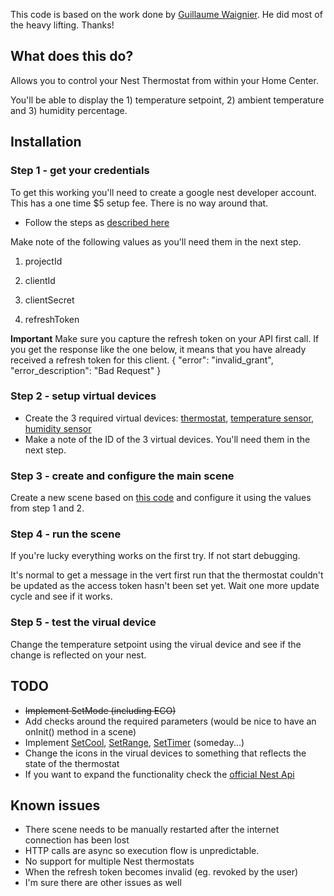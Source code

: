 This code is based on the work done by [Guillaume Waignier](https://github.com/GuillaumeWaignier/fibaro/tree/master/quickApp/NestThermostat). He did most of the heavy lifting. Thanks!

## What does this do?
Allows you to control your Nest Thermostat from within your Home Center.

You'll be able to display the 1) temperature setpoint, 2) ambient temperature and 3) humidity percentage.

## Installation
### Step 1 - get your credentials

To get this working you'll need to create a google nest developer account. This has a one time $5 setup fee. There is no way around that.

* Follow the steps as [described here](https://github.com/GuillaumeWaignier/fibaro/tree/master/quickApp/NestThermostat)

Make note of the following values as you'll need them in the next step.

1. projectId

1. clientId

1. clientSecret

1. refreshToken

**Important** 
Make sure you capture the refresh token on your API first call. If you get the response like the one below, it means that you have already received a refresh token for this client.
{
  "error": "invalid_grant",
  "error_description": "Bad Request"
} 

### Step 2 - setup virtual devices

* Create the 3 required virtual devices: [thermostat](https://github.com/marcfon/fibaro-nest-bridge/blob/main/Nest_-_Thermostat.vfib), [temperature sensor](https://github.com/marcfon/fibaro-nest-bridge/blob/main/Nest_-_Temperature.vfib), [humidity sensor](https://github.com/marcfon/fibaro-nest-bridge/blob/main/Nest_-_Humidity.vfib)
* Make a note of the ID of the 3 virtual devices. You'll need them in the next step.

### Step 3 - create and configure the main scene

Create a new scene based on [this code](https://github.com/marcfon/fibaro-nest-bridge/blob/main/fibaro-nest-bridge.lua) and configure it using the values from step 1 and 2.

### Step 4 - run the scene

If you're lucky everything works on the first try. If not start debugging.

It's normal to get a message in the vert first run that the thermostat couldn't be updated as the access token hasn't been set yet. Wait one more update cycle and see if it works.

### Step 5 - test the virual device
Change the temperature setpoint using the virual device and see if the change is reflected on your nest.

## TODO
* ~~Implement SetMode (including ECO)~~
* Add checks around the required parameters (would be nice to have an onInit() method in a scene)
* Implement [SetCool](https://developers.google.com/nest/device-access/traits/device/thermostat-temperature-setpoint#setcool), [SetRange](https://developers.google.com/nest/device-access/traits/device/thermostat-temperature-setpoint#setrange), [SetTimer](https://developers.google.com/nest/device-access/api/thermostat#turn_the_fan_on_or_off) (someday...)
* Change the icons in the virual devices to something that reflects the state of the thermostat
* If you want to expand the functionality check the [official Nest Api](https://developers.google.com/nest/device-access/api/thermostat)

## Known issues

* There scene needs to be manually restarted after the internet connection has been lost
* HTTP calls are async so execution flow is unpredictable.
* No support for multiple Nest thermostats
* When the refresh token becomes invalid (eg. revoked by the user) 
* I'm sure there are other issues as well